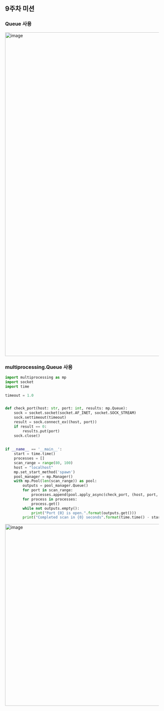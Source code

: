 ## 9주차 미션

### Queue 사용

<img width="1060" alt="image" src="https://github.com/Pseudo-Lab/CPython-Guide/assets/54731898/ec55e0ec-2183-40b9-bcf3-f8a6e2b76ea0">

### multiprocessing.Queue 사용

```python
import multiprocessing as mp
import socket
import time

timeout = 1.0


def check_port(host: str, port: int, results: mp.Queue):
    sock = socket.socket(socket.AF_INET, socket.SOCK_STREAM)
    sock.settimeout(timeout)
    result = sock.connect_ex((host, port))
    if result == 0:
        results.put(port)
    sock.close()
    
    
if __name__ == '__main__':
    start = time.time()
    processes = []
    scan_range = range(80, 100)
    host = "localhost"
    mp.set_start_method('spawn')
    pool_manager = mp.Manager()
    with mp.Pool(len(scan_range)) as pool:
        outputs = pool_manager.Queue()
        for port in scan_range:
            processes.append(pool.apply_async(check_port, (host, port, outputs)))
        for process in processes:
            process.get()
        while not outputs.empty():
            print("Port {0} is open.".format(outputs.get()))
        print("Completed scan in {0} seconds".format(time.time() - start))
```

<img width="595" alt="image" src="https://github.com/Pseudo-Lab/CPython-Guide/assets/54731898/89c4f6f7-df16-47c3-9612-67f42d78a5bf">
